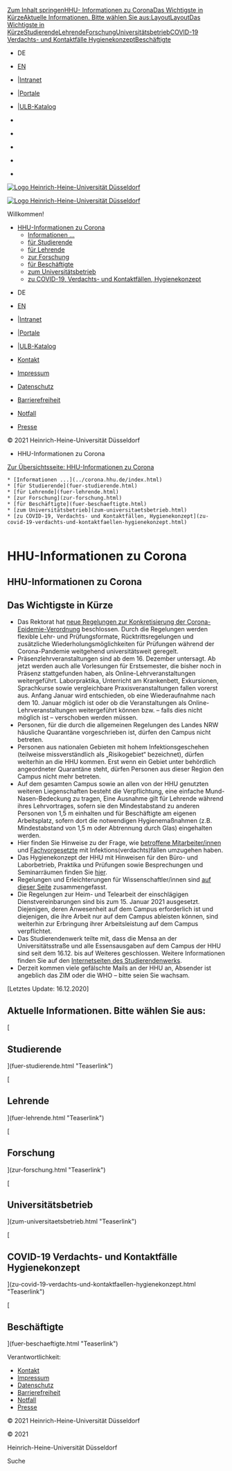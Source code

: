 [Zum Inhalt
springen](index.html%3FC=D%252525252525252525253BO%252525252525252525253DA%25252525253FC%25252525253DD%252525252525252525253BO%252525252525252525253DA%25252525253FC%25252525253DD%252525252525252525253BO%252525252525252525253DA%25252525253FC%25252525253DD.html#content)[HHU-
Informationen zu
Corona](index.html%3FC=D%252525252525252525253BO%252525252525252525253DA%25252525253FC%25252525253DD%252525252525252525253BO%252525252525252525253DA%25252525253FC%25252525253DD%252525252525252525253BO%252525252525252525253DA%25252525253FC%25252525253DD.html#c438623)[Das
Wichtigste in
Kürze](index.html%3FC=D%252525252525252525253BO%252525252525252525253DA%25252525253FC%25252525253DD%252525252525252525253BO%252525252525252525253DA%25252525253FC%25252525253DD%252525252525252525253BO%252525252525252525253DA%25252525253FC%25252525253DD.html#c438625)[Aktuelle
Informationen. Bitte wählen Sie
aus:](index.html%3FC=D%252525252525252525253BO%252525252525252525253DA%25252525253FC%25252525253DD%252525252525252525253BO%252525252525252525253DA%25252525253FC%25252525253DD%252525252525252525253BO%252525252525252525253DA%25252525253FC%25252525253DD.html#c438626)[Layout](index.html%3FC=D%252525252525252525253BO%252525252525252525253DA%25252525253FC%25252525253DD%252525252525252525253BO%252525252525252525253DA%25252525253FC%25252525253DD%252525252525252525253BO%252525252525252525253DA%25252525253FC%25252525253DD.html#c438630)[Layout](index.html%3FC=D%252525252525252525253BO%252525252525252525253DA%25252525253FC%25252525253DD%252525252525252525253BO%252525252525252525253DA%25252525253FC%25252525253DD%252525252525252525253BO%252525252525252525253DA%25252525253FC%25252525253DD.html#c438636)[Das
Wichtigste in
Kürze](index.html%3FC=D%252525252525252525253BO%252525252525252525253DA%25252525253FC%25252525253DD%252525252525252525253BO%252525252525252525253DA%25252525253FC%25252525253DD%252525252525252525253BO%252525252525252525253DA%25252525253FC%25252525253DD.html#c438624)[Studierende](index.html%3FC=D%252525252525252525253BO%252525252525252525253DA%25252525253FC%25252525253DD%252525252525252525253BO%252525252525252525253DA%25252525253FC%25252525253DD%252525252525252525253BO%252525252525252525253DA%25252525253FC%25252525253DD.html#c450914)[Lehrende](index.html%3FC=D%252525252525252525253BO%252525252525252525253DA%25252525253FC%25252525253DD%252525252525252525253BO%252525252525252525253DA%25252525253FC%25252525253DD%252525252525252525253BO%252525252525252525253DA%25252525253FC%25252525253DD.html#c452734)[Forschung](index.html%3FC=D%252525252525252525253BO%252525252525252525253DA%25252525253FC%25252525253DD%252525252525252525253BO%252525252525252525253DA%25252525253FC%25252525253DD%252525252525252525253BO%252525252525252525253DA%25252525253FC%25252525253DD.html#c452752)[Universitätsbetrieb](index.html%3FC=D%252525252525252525253BO%252525252525252525253DA%25252525253FC%25252525253DD%252525252525252525253BO%252525252525252525253DA%25252525253FC%25252525253DD%252525252525252525253BO%252525252525252525253DA%25252525253FC%25252525253DD.html#c452848)[COVID-19
Verdachts- und Kontaktfälle
Hygienekonzept](index.html%3FC=D%252525252525252525253BO%252525252525252525253DA%25252525253FC%25252525253DD%252525252525252525253BO%252525252525252525253DA%25252525253FC%25252525253DD%252525252525252525253BO%252525252525252525253DA%25252525253FC%25252525253DD.html#c452849)[Beschäftigte](index.html%3FC=D%252525252525252525253BO%252525252525252525253DA%25252525253FC%25252525253DD%252525252525252525253BO%252525252525252525253DA%25252525253FC%25252525253DD%252525252525252525253BO%252525252525252525253DA%25252525253FC%25252525253DD.html#c452753)

  * DE
  * [EN](en/index.html)
  * |[Intranet](https://www.mitarbeiter.hhu.de/ "Intranet")
  * |[Portale](https://portale.hhu.de "Portale")
  * |[ULB-Katalog](https://katalog.ulb.hhu.de "ULB-Katalog")

  * [](https://www.facebook.com/HHU.de/ "Facebook")
  * [](https://www.linkedin.com/school/heinrich-heine-universitat-dusseldorf/ "LinkedIn")
  * [](https://www.youtube.com/channel/UCz78Aka2Ukfo2S5KfXApTiw "YouTube")
  * [](https://twitter.com/HHU_de "Twitter")
  * [](https://www.instagram.com/hhu_de/ "Instagram")

[![Logo Heinrich-Heine-Universität
Düsseldorf](https://www.corona.hhu.de/typo3conf/ext/wiminno/Resources/Public/img/hhu_logo.png)](https://www.hhu.de/)

[![Logo Heinrich-Heine-Universität
Düsseldorf](https://www.corona.hhu.de/typo3conf/ext/wiminno/Resources/Public/img/hhu_logo_mobil.png)](https://www.hhu.de)

Willkommen!

  * [HHU-Informationen zu Corona](../corona.hhu.de/index.html)
    * [Informationen ...](../corona.hhu.de/index.html)
    * [für Studierende](fuer-studierende.html)
    * [für Lehrende](fuer-lehrende.html)
    * [zur Forschung](zur-forschung.html)
    * [für Beschäftigte](fuer-beschaeftigte.html)
    * [zum Universitätsbetrieb](zum-universitaetsbetrieb.html)
    * [zu COVID-19, Verdachts- und Kontaktfällen, Hygienekonzept](zu-covid-19-verdachts-und-kontaktfaellen-hygienekonzept.html)

[](https://www.facebook.com/HHU.de/ "Facebook")
[](https://www.linkedin.com/school/heinrich-heine-universitat-dusseldorf/
"LinkedIn") [](https://www.youtube.com/channel/UCz78Aka2Ukfo2S5KfXApTiw
"YouTube") [](https://twitter.com/HHU_de "Twitter")
[](https://www.instagram.com/hhu_de/ "Instagram")

  * DE
  * [EN](en/index.html)
  * |[Intranet](https://www.mitarbeiter.hhu.de/ "Intranet")
  * |[Portale](https://portale.hhu.de "Portale")
  * |[ULB-Katalog](https://katalog.ulb.hhu.de "ULB-Katalog")

  * [Kontakt](https://www.hhu.de/die-hhu/kontakt-und-services)
  * [Impressum](https://www.hhu.de/impressum)
  * [Datenschutz](https://www.hhu.de/datenschutzerklaerung)
  * [Barrierefreiheit](https://www.hhu.de/erklaerung-zur-barrierefreiheit)
  * [Notfall](https://www.hhu.de/notfall-1)
  * [ Presse](https://www.hhu.de/die-hhu/presse-und-marketing/presse-ansprechpartner/innen)

© 2021 Heinrich-Heine-Universität Düsseldorf

  * HHU-Informationen zu Corona

[Zur Übersichtsseite: HHU-Informationen zu
Corona](../corona.hhu.de/index.html)

    * [Informationen ...](../corona.hhu.de/index.html)
    * [für Studierende](fuer-studierende.html)
    * [für Lehrende](fuer-lehrende.html)
    * [zur Forschung](zur-forschung.html)
    * [für Beschäftigte](fuer-beschaeftigte.html)
    * [zum Universitätsbetrieb](zum-universitaetsbetrieb.html)
    * [zu COVID-19, Verdachts- und Kontaktfällen, Hygienekonzept](zu-covid-19-verdachts-und-kontaktfaellen-hygienekonzept.html)

![](data:image/gif;base64,R0lGODlhAQABAAAAACwAAAAAAQABAAA=)

# HHU-Informationen zu Corona

## HHU-Informationen zu Corona

## Das Wichtigste in Kürze

  * Das Rektorat hat [ neue Regelungen zur Konkretisierung der Corona-Epidemie-Verordnung](https://www.corona.hhu.de/fileadmin/redaktion/ZUV/Justitiariat/Amtliche_Bekanntmachungen/2020/2020_12_10_AB_66.pdf) beschlossen. Durch die Regelungen werden flexible Lehr- und Prüfungsformate, Rücktrittsregelungen und zusätzliche Wiederholungsmöglichkeiten für Prüfungen während der Corona-Pandemie weitgehend universitätsweit geregelt.
  * Präsenzlehrveranstaltungen sind ab dem 16. Dezember untersagt. Ab jetzt werden auch alle Vorlesungen für Erstsemester, die bisher noch in Präsenz stattgefunden haben, als Online-Lehrveranstaltungen weitergeführt. Laborpraktika, Unterricht am Krankenbett, Exkursionen, Sprachkurse sowie vergleichbare Praxisveranstaltungen fallen vorerst aus. Anfang Januar wird entschieden, ob eine Wiederaufnahme nach dem 10. Januar möglich ist oder ob die Veranstaltungen als Online-Lehrveranstaltungen weitergeführt können bzw. – falls dies nicht möglich ist – verschoben werden müssen.
  * Personen, für die durch die allgemeinen Regelungen des Landes NRW häusliche Quarantäne vorgeschrieben ist, dürfen den Campus nicht betreten.
  * Personen aus nationalen Gebieten mit hohem Infektionsgeschehen (teilweise missverständlich als „Risikogebiet“ bezeichnet), dürfen weiterhin an die HHU kommen. Erst wenn ein Gebiet unter behördlich angeordneter Quarantäne steht, dürfen Personen aus dieser Region den Campus nicht mehr betreten.
  * Auf dem gesamten Campus sowie an allen von der HHU genutzten weiteren Liegenschaften besteht die Verpflichtung, eine einfache Mund-Nasen-Bedeckung zu tragen, Eine Ausnahme gilt für Lehrende während ihres Lehrvortrages, sofern sie den Mindestabstand zu anderen Personen von 1,5 m einhalten und für Beschäftigte am eigenen Arbeitsplatz, sofern dort die notwendigen Hygienemaßnahmen (z.B. Mindestabstand von 1,5 m oder Abtrennung durch Glas) eingehalten werden.
  * Hier finden Sie Hinweise zu der Frage, wie [ betroffene Mitarbeiter/innen](https://www.corona.hhu.de/fileadmin/redaktion/Oeffentliche_Medien/Presse/Pressemeldungen/Dokumente/Coronavirus_2020/Hygienekonzept/Merkblatt_Umgang_mit_Verdachts-_und_Infektionsfaellen_2020-10-06.pdf) und [ Fachvorgesetzte](https://www.corona.hhu.de/fileadmin/redaktion/Oeffentliche_Medien/Presse/Pressemeldungen/Dokumente/Coronavirus_2020/Hinweise_fuer_Fachvorgesetzte_Infektions-_und_Kontaktfaelle_2020-10-06.pdf) mit Infektions(verdachts)fällen umzugehen haben.
  * Das Hygienekonzept der HHU mit Hinweisen für den Büro- und Laborbetrieb, Praktika und Prüfungen sowie Besprechungen und Seminarräumen finden Sie [hier](zu-covid-19-verdachts-und-kontaktfaellen-hygienekonzept.html#c453066).
  * Regelungen und Erleichterungen für Wissenschaftler/innen sind [auf dieser Seite](fuer-beschaeftigte.html#c452970) zusammengefasst.
  * Die Regelungen zur Heim- und Telearbeit der einschlägigen Dienstvereinbarungen sind bis zum 15. Januar 2021 ausgesetzt. Diejenigen, deren Anwesenheit auf dem Campus erforderlich ist und diejenigen, die ihre Arbeit nur auf dem Campus ableisten können, sind weiterhin zur Erbringung ihrer Arbeitsleistung auf dem Campus verpflichtet.
  * Das Studierendenwerk teilte mit, dass die Mensa an der Universitätsstraße und alle Essensausgaben auf dem Campus der HHU sind seit dem 16.12. bis auf Weiteres geschlossen. Weitere Informationen finden Sie auf den [Internetseiten des Studierendenwerks](https://www.stw-d.de/).
  * Derzeit kommen viele gefälschte Mails an der HHU an, Absender ist angeblich das ZIM oder die WHO – bitte seien Sie wachsam.  
  
[Letztes Update: 16.12.2020]

## Aktuelle Informationen. Bitte wählen Sie aus:

[

## Studierende









](fuer-studierende.html "Teaserlink")

[

## Lehrende

](fuer-lehrende.html "Teaserlink")

[

## Forschung

](zur-forschung.html "Teaserlink")

[

## Universitätsbetrieb

](zum-universitaetsbetrieb.html "Teaserlink")

[

## COVID-19 Verdachts- und Kontaktfälle Hygienekonzept

](zu-covid-19-verdachts-und-kontaktfaellen-hygienekonzept.html "Teaserlink")

[

## Beschäftigte

](fuer-beschaeftigte.html "Teaserlink")

Verantwortlichkeit:

  * [Kontakt](https://www.hhu.de/die-hhu/kontakt-und-services)
  * [Impressum](https://www.hhu.de/impressum)
  * [Datenschutz](https://www.hhu.de/datenschutzerklaerung)
  * [Barrierefreiheit](https://www.hhu.de/erklaerung-zur-barrierefreiheit)
  * [Notfall](https://www.hhu.de/notfall-1)
  * [ Presse](https://www.hhu.de/die-hhu/presse-und-marketing/presse-ansprechpartner/innen)

© 2021 Heinrich-Heine-Universität Düsseldorf

© 2021

Heinrich-Heine-Universität Düsseldorf

[](https://www.facebook.com/HHU.de/ "Facebook")
[](https://www.linkedin.com/school/heinrich-heine-universitat-dusseldorf/
"LinkedIn") [](https://www.youtube.com/channel/UCz78Aka2Ukfo2S5KfXApTiw
"YouTube") [](https://twitter.com/HHU_de "Twitter")
[](https://www.instagram.com/hhu_de/ "Instagram")

Suche

